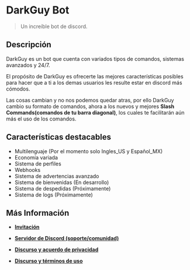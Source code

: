 # DarkGuy Bot
> Un increíble bot de discord.

## Descripción
DarkGuy es un bot que cuenta con variados tipos de comandos, sistemas avanzados y 24/7.

El propósito de DarkGuy es ofrecerte las mejores características posibles para hacer que a ti a los demas usuarios les resulte estar en discord más cómodos.

Las cosas cambian y no nos podemos quedar atras, por ello DarkGuy cambio su formato de comandos, ahora a los nuevos y mejores **Slash Commands(comandos de tu barra diagonal)**, los cuales te facilitarán aún más el uso de los comandos.

## Características destacables
- Multilenguaje (Por el momento solo Ingles_US y Español_MX)
- Economía variada
- Sistema de perfiles
- Webhooks
- Sistema de advertencias avanzado
- Sistema de bienvenidas (En desarrollo)
- Sistema de despedidas (Próximamente)
- Sistema de logs (Próximamente)

## Más Información
- [**Invitación**](https://discord.com/oauth2/authorize?client_id=859137456086712321&scope=bot%20applications.commands&permissions=2684677366)

- [**Servidor de Discord (soporte/comunidad)**](https://discord.gg/PttAwGS4Xs)

- [**Discurso y acuerdo de privacidad**](https://darkguybot.github.io/docs/acuerdo-de-privacidad)

- [**Discurso y términos de uso**](https://darkguybot.github.io/docs/acuerdo-de-uso)

